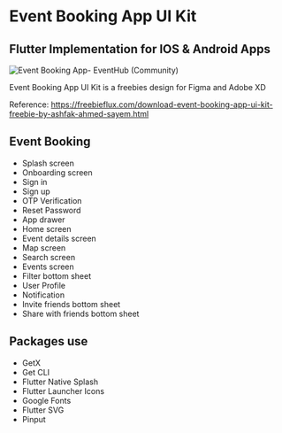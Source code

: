 # Event Booking App UI Kit
## Flutter Implementation for IOS & Android Apps


![Event Booking App- EventHub (Community)](https://user-images.githubusercontent.com/2784873/235619513-6b309cf4-2aaa-4d39-be31-44d091a536c5.png)


Event Booking App UI Kit is a freebies design for Figma and Adobe XD


Reference: https://freebieflux.com/download-event-booking-app-ui-kit-freebie-by-ashfak-ahmed-sayem.html




## Event Booking

- Splash screen
- Onboarding screen
- Sign in
- Sign up
- OTP Verification
- Reset Password
- App drawer
- Home screen
- Event details screen
- Map screen
- Search screen
- Events screen
- Filter bottom sheet
- User Profile
- Notification
- Invite friends bottom sheet
- Share with friends bottom sheet

## Packages use

- GetX
- Get CLI
- Flutter Native Splash
- Flutter Launcher Icons
- Google Fonts
- Flutter SVG
- Pinput
